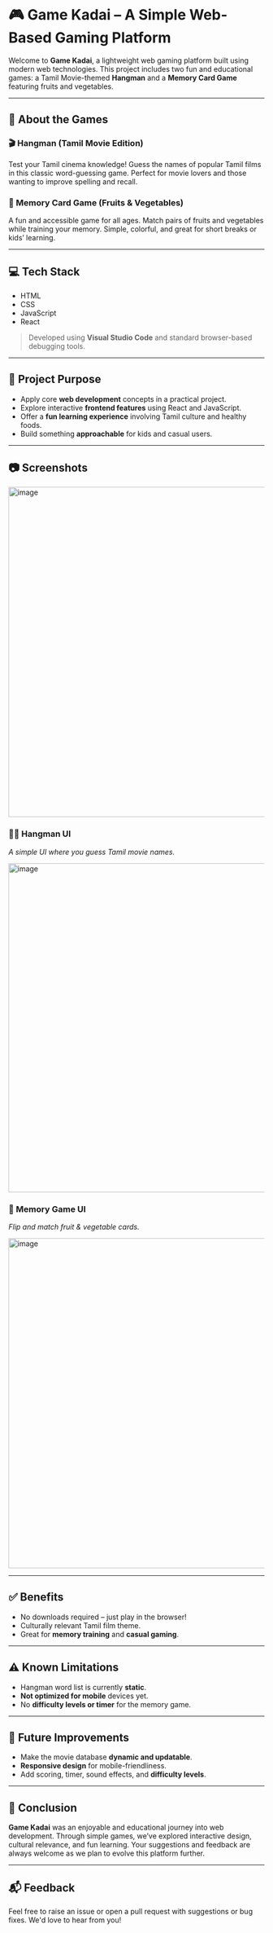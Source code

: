 # 🎮 Game Kadai – A Simple Web-Based Gaming Platform

Welcome to **Game Kadai**, a lightweight web gaming platform built using modern web technologies. This project includes two fun and educational games: a Tamil Movie-themed **Hangman** and a **Memory Card Game** featuring fruits and vegetables.

---

## 🧠 About the Games

### 🎬 Hangman (Tamil Movie Edition)
Test your Tamil cinema knowledge! Guess the names of popular Tamil films in this classic word-guessing game. Perfect for movie lovers and those wanting to improve spelling and recall.

### 🍎 Memory Card Game (Fruits & Vegetables)
A fun and accessible game for all ages. Match pairs of fruits and vegetables while training your memory. Simple, colorful, and great for short breaks or kids’ learning.

---

## 💻 Tech Stack

- HTML
- CSS
- JavaScript
- React

> Developed using **Visual Studio Code** and standard browser-based debugging tools.

---

## 🎯 Project Purpose

- Apply core **web development** concepts in a practical project.
- Explore interactive **frontend features** using React and JavaScript.
- Offer a **fun learning experience** involving Tamil culture and healthy foods.
- Build something **approachable** for kids and casual users.

---

## 📷 Screenshots

<img width="1205" height="648" alt="image" src="https://github.com/user-attachments/assets/a4ef55e4-532e-486b-85ad-fa1576501c5c" />


### 🕵️‍♂️ Hangman UI
_A simple UI where you guess Tamil movie names._

<img width="843" height="646" alt="image" src="https://github.com/user-attachments/assets/59249ebf-297e-4469-a292-caf952dea1f6" />

### 🧩 Memory Game UI
_Flip and match fruit & vegetable cards._

<img width="1005" height="648" alt="image" src="https://github.com/user-attachments/assets/8383997d-ed13-4d2a-a00c-54597510c3a2" />


---

## ✅ Benefits

- No downloads required – just play in the browser!
- Culturally relevant Tamil film theme.
- Great for **memory training** and **casual gaming**.

---

## ⚠️ Known Limitations

- Hangman word list is currently **static**.
- **Not optimized for mobile** devices yet.
- No **difficulty levels or timer** for the memory game.

---

## 🔮 Future Improvements

- Make the movie database **dynamic and updatable**.
- **Responsive design** for mobile-friendliness.
- Add scoring, timer, sound effects, and **difficulty levels**.

---


## 📝 Conclusion

**Game Kadai** was an enjoyable and educational journey into web development. Through simple games, we’ve explored interactive design, cultural relevance, and fun learning. Your suggestions and feedback are always welcome as we plan to evolve this platform further.

---

## 📬 Feedback

Feel free to raise an issue or open a pull request with suggestions or bug fixes. We'd love to hear from you!


